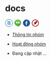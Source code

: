 # docs

[![docs](icon/docs.png)](https://github.com/ks-is/docs)
[![chat](icon/chat.png)](https://ksis.slack.com/messages/chat)
[![fb](icon/fb.png)](https://www.facebook.com/groups/kmasouth.is)
[![meetup](icon/meet.png)](https://github.com/ks-is/meetup/issues)

* [Thông tin nhóm](thong_tin_nhom.md)

* [Hoạt động nhóm](hoat_dong_nhom.md)

* Đang cập nhật ...

